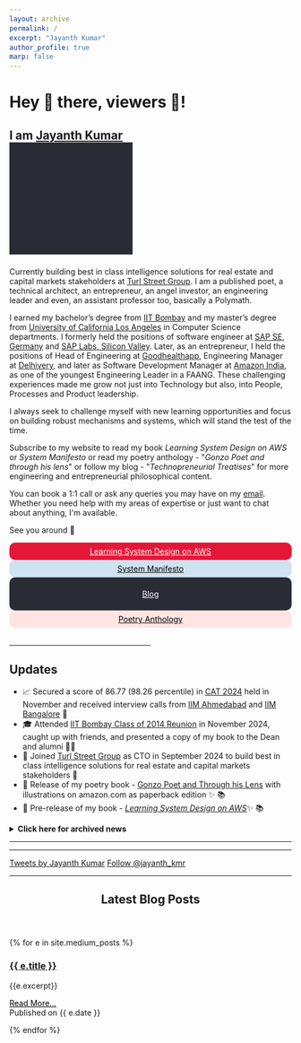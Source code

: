 ```yaml
---
layout: archive
permalink: /
excerpt: "Jayanth Kumar"
author_profile: true
marp: false
---
```

<h1> Hey 👋 there, viewers 👀! </h1>
<h2>
I am <a href="https://jaykmr.com">Jayanth Kumar</a> 
<div>
<img src="/images/brand_animation_crop.gif" width="220" height="200" />
</div> 
</h2>

Currently building best in class intelligence solutions for real estate and capital markets stakeholders at [Turl Street Group](https://turlstreetgroup.com/ "https://turlstreetgroup.com/"). I am a published poet, a technical architect, an entrepreneur, an angel investor, an engineering leader and even, an assistant professor too, basically a Polymath. 

I earned my bachelor’s degree from [IIT Bombay](https://en.wikipedia.org/wiki/IIT_Bombay?source=about_page "https://en.wikipedia.org/wiki/IIT_Bombay") and my master’s degree from [University of California Los Angeles](https://en.wikipedia.org/wiki/University_of_California,_Los_Angeles?source=about_page "https://en.wikipedia.org/wiki/University_of_California,_Los_Angeles")  in Computer Science departments. I formerly held the positions of software engineer at [SAP SE, Germany](https://en.wikipedia.org/wiki/SAP?source=about_page "https://en.wikipedia.org/wiki/SAP") and [SAP Labs, Silicon Valley](https://en.wikipedia.org/wiki/SAP?source=about_page "https://en.wikipedia.org/wiki/SAP?source=about_page"). Later, as an entrepreneur, I held the positions of Head of Engineering at [Goodhealthapp](https://www.crunchbase.com/organization/goodhealth-dde4?source=about_page "https://www.crunchbase.com/organization/goodhealth-dde4"), Engineering Manager at [Delhivery](https://en.wikipedia.org/wiki/Delhivery?source=about_page "https://en.wikipedia.org/wiki/Delhivery"), and later as Software Development Manager at [Amazon India](https://en.wikipedia.org/wiki/Amazon_(company)?source=about_page "https://en.wikipedia.org/wiki/Amazon_(company)"), as one of the youngest Engineering Leader in a FAANG. These challenging experiences made me grow not just into Technology but also, into People, Processes and Product leadership.

I always seek to challenge myself with new learning opportunities and focus on building robust mechanisms and systems, which will stand the test of the time.

Subscribe to my website to read my book *Learning System Design on AWS* or *System Manifesto* or read my poetry anthology - "*Gonzo Poet and through his lens*" or follow my blog - "*Technopreneurial Treatises*" for more engineering and entrepreneurial philosophical content. 

You can book a 1:1 call or ask any queries you may have on my [email](mailto:jayanthjaiswal15@gmail.com). Whether you need help with my areas of expertise or just want to chat about anything, I'm available.

See you around 🎩



<div>
  
  <div style="float:center; border: 2px solid #e51738;text-align:center;border-radius:10px; padding:5px; background: #e51738;">
  <a href="https://learning.oreilly.com/library/view/learning-system-design/9781098146887/" style="color:white">Learning System Design on AWS</a>
  </div> 

  <div style="float:center; border: 2px solid #cfe2ef;text-align:center;border-radius:10px; padding:5px; background: #cfe2ef;">
  <a href="https://jaykmr.com/system-manifesto/" style="color:black">System Manifesto</a>
  </div> 

  <div style="float:center; border: 2px solid #292C34;text-align:center;border-radius:10px; padding:5px; background: #292C34;">
  
  <a href="https://blog.jaykmr.com" style="color:white">Blog</a>
  </div>

  <div style="float:center; border: 2px solid MistyRose;text-align:center;border-radius:10px; padding:5px; background: MistyRose;">
  <a href="https://www.amazon.in/Gonzo-Poet-through-his-lens-ebook/dp/B07M6CWQJJ/" style="color:black">Poetry Anthology</a>
  </div> 
  
</div>
<br/>
<hr width="50%" />

## Updates
- 📈 Secured a score of 86.77 (98.26 percentile) in [CAT 2024](https://en.wikipedia.org/wiki/Common_Admission_Test?source=about_page "https://en.wikipedia.org/wiki/Common_Admission_Test") held in November and received interview calls from [IIM Ahmedabad](https://en.wikipedia.org/wiki/Indian_Institute_of_Management_Ahmedabad?source=about_page "https://en.wikipedia.org/wiki/Indian_Institute_of_Management_Ahmedabad") and [IIM Bangalore](https://en.wikipedia.org/wiki/Indian_Institute_of_Management_Bangalore?source=about_page "https://en.wikipedia.org/wiki/Indian_Institute_of_Management_Bangalore") 🎉
- 🎓 Attended [IIT Bombay Class of 2014 Reunion](https://www.linkedin.com/posts/iit-bombay-alumni-association-iitbaa-a1a56723a_iitbaa-10yearreunion-classof2014-ugcPost-7267858901184724992-QAGF?utm_source=share&utm_medium=member_desktop) in November 2024, caught up with friends, and presented a copy of my book to the Dean and alumni 📖✨
- 🚀 Joined [Turl Street Group](https://turlstreetgroup.com) as CTO in September 2024 to build best in class intelligence solutions for real estate and capital markets stakeholders 🌟
- 🔨  Release of my poetry book - [Gonzo Poet and Through his Lens](https://www.amazon.com/Gonzo-Poet-through-his-lens/dp/1792911742/ref=tmm_pap_swatch_0) with illustrations on amazon.com as paperback edition ✨ 📚
- 🔨 Pre-release of my book - [*Learning System Design on AWS*](https://learning.oreilly.com/library/view/learning-system-design/9781098146887/)✨ 📚


<details markdown=1><summary markdown="span"><b>Click here for archived news</b></summary>
* <sub> September 2024: I presented my oral presentation - [*ESMCrystal: Enhancing Protein Crystallization Prediction through Protein Embeddings*](https://easychair.org/publications/preprint/FTCX) in the [19th conference on
Computational Intelligence methods for Bioinformatics and Biostatistics 2024](https://www.bioinformatics-sannio.org/cibb2024/), held at Benevento, Italy from September 4-6,2024 📝</sub>
* <sub> July 2024: I presented my poster - [*Enhancing Protein Crystallization Prediction through Protein Embeddings*](https://iscb.junolive.co/ISMB24/live/exhibitor/ismb2024_poster_1399) in the [32nd International Conference on Intelligent Systems for Molecular Biology (ISMB) 2024](https://www.iscb.org/ismb2024/home), held at Montreal, Quebec, Canada from July 12-16,2024</sub>
* <sub> April 2024: I filed a patent - P84475-US01 - "Systems and Methods for defining and applying Statistical Heuristics for filtering Network Traffic" with Amazon at USPTO</sub>
* <sub> March 2024: I secured AIR 86 in GATE 2024 for Data Science and Artificial Intelligence (DA), scoring 794 marks. 
* <sub> January 2023: I currently, work for Twitch TQ team in Amazon. </sub>
* <sub>  April 2022: I have joined Amazon.</sub>
* <sub>  December 2019: I secured AIR 13 in UGC NTA NET in Computer Science and Applications paper, scoring 190 marks out of 300 with percentile of 99.9719978., thus qualifying for Assistant Professor Position.</sub>
* <sub> Added gallery of my research and work associations [Gallery - Jayanth Kumar](https://jaykmr.com/gallery/)</sub>
* <sub>  Release of my [Personal Website - Jayanth Kumar](https://jaykmr.com) </sub>
* <sub> Set up of the blog - [Technopreneurial Treatises](https://blog.jaykmr.com) </sub>

  <!-- <sub>  Feb 2020: I will be presenting a talk on "*Modelling excitation energy transfer and trapping in the filamentous cyanobacterium Anabaena variabilis PCC7120* at, "*Optimization of light energy conversion in plants and microalgae*", conference, Porto, Portugal.</sub> -->

</details>

----------
<script src="https://platform.linkedin.com/badges/js/profile.js" async defer type="text/javascript"></script>
----------
<a class="twitter-timeline" data-width="600" data-height="1000" data-dnt="true" data-theme="light" href="https://twitter.com/jayanth_kmr?ref_src=twsrc%5Etfw">Tweets by Jayanth Kumar</a> <script async src="https://platform.twitter.com/widgets.js" charset="utf-8" ></script>
<a href="https://twitter.com/jayanth_kmr?ref_src=twsrc%5Etfw" class="twitter-follow-button" data-show-count="true">Follow @jayanth_kmr</a><script async src="https://platform.twitter.com/widgets.js" charset="utf-8"></script>

----------

<section id="main" class="wrapper style1">

  <header class="major">
      <h2>Latest Blog Posts </h2>
  </header>

{% for e in site.medium_posts %}

<div class="row">
  <h3><a href="{{ e.link }}">{{ e.title }}</a></h3>
  <p>{{e.excerpt}}

  <section class="special">
  <a href="{{ e.link }}" style="color:black">Read More...</a>
  </section>
  Published on {{ e.date }}
  </p>
  {% endfor %}
</div>

<!-- ---------- -->

<!-- <section id="main" class="wrapper style1">

  <header class="major">
      <h2>Latest Blog Posts </h2>
  </header>
  
<script type="text/javascript">
const RSS_URL = "https://cors-anywhere.herokuapp.com/https://medium.com/feed/technopreneurial-treatises";


fetch(RSS_URL)
  .then(response => response.text())
  .then(str => new window.DOMParser().parseFromString(str, "text/xml"))
  .then(data => {
    console.log(data);
    const items = data.querySelectorAll("item");
    let html = ``;
    items.forEach(el => {
      html += `

        <div class="row">
          <h3><a href="${el.querySelector("link").innerHTML}">${el.querySelector("title").textContent}</a></h3>
          <p>{{e.excerpt}}

          <section class="special">
          <a href="${el.querySelector("link").innerHTML}" style="color:black">Read More...</a>
          </section>
          Published on ${el.querySelector("pubDate").innerHTML}
          </p>
        </div>
      `;
    });
    mainSection = document.querySelector('#main.wrapper.style1');
    mainSection.insertAdjacentHTML("beforeend", html);
  });
</script>

</section> -->
